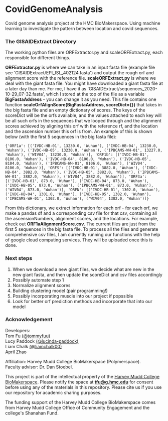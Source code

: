 # CovidGenomeAnalysis

Covid genome analysis project at the HMC BioMakerspace. Using machine learning to investigate the pattern between location and covid sequences.

### The GISAIDExtract Directory

The working python files are ORFExtractor.py and scaleORFExtract.py, each responsible for different things.

**ORFExtractor.py** is where we can take in an input fasta file (example file see 'GISAIDExtract/EPI_ISL_402124.fasta') and output the rough orf and alignment score with the reference file.
**scaleORFExtract.py** is where we deal with the giant fasta file. You might have downloaded a giant fasta file at a later day than me. For me, I have it as 'GISAIDExtract/sequences_2020-10-29_07-32.fasta', which I stored at the top of the file as a variable **BigFastaAddress** - you can change it as you need. This file contains one function **scaleOrfAlignScore(BigFastaAddress, scoreDict={})** that takes in the big fasta file and an empty dictionary of scores. The keys of the scoreDict will be the orfs available, and the values attached to each key will be all such orfs in the sequences that we looped through and the alignment scores achieved by aligning this orf with the reference rf, and the location and the ascension number this orf is from. An example of this is shown below (with the first 5 sequences in the big fasta file):

```
{'ORF1a': [('IVDC-HB-01', 13230.0, 'Wuhan'), ('IVDC-HB-04', 13230.0, 'Wuhan'), ('IVDC-HB-05', 13230.0, 'Wuhan'), ('IPBCAMS-WH-01', 13227.0, 'Wuhan'), ('WIV04', 13230.0, 'Wuhan')], 'ORF1b': [('IVDC-HB-01', 8106.0, 'Wuhan'), ('IVDC-HB-04', 8106.0, 'Wuhan'), ('IVDC-HB-05', 8104.0, 'Wuhan'), ('IPBCAMS-WH-01', 8106.0, 'Wuhan'), ('WIV04', 8106.0, 'Wuhan')], 'ORFS': [('IVDC-HB-01', 3882.0, 'Wuhan'), ('IVDC-HB-04', 3882.0, 'Wuhan'), ('IVDC-HB-05', 3882.0, 'Wuhan'), ('IPBCAMS-WH-01', 3882.0, 'Wuhan'), ('WIV04', 3882.0, 'Wuhan')], 'ORF3a': [('IVDC-HB-01', 873.0, 'Wuhan'), ('IVDC-HB-04', 873.0, 'Wuhan'), ('IVDC-HB-05', 873.0, 'Wuhan'), ('IPBCAMS-WH-01', 873.0, 'Wuhan'), ('WIV04', 873.0, 'Wuhan')], 'ORFN': [('IVDC-HB-01', 1302.0, 'Wuhan'), ('IVDC-HB-04', 1301.0, 'Wuhan'), ('IVDC-HB-05', 1302.0, 'Wuhan'), ('IPBCAMS-WH-01', 1302.0, 'Wuhan'), ('WIV04', 1302.0, 'Wuhan')]}
```

From this dictionary, we extract information for each orf - for each orf, we make a pandas df and a corresponding csv file for that csv, containing all the ascensionNumbers, alignment scores, and the locations. For example, check out **ORF1aAlignmentScore.csv**. The current files are just from the first 5 sequences in the big fasta file. To process all the files and generate comprehensive csv files, I am currently running our functions with the help of google cloud computing services. They will be uploaded once this is done.

### Next steps

1. When we download a new giant files, we decide what are new in the new giant fasta, and then update the scoreDict and csv files accordingly
2. Possibly automate step 1
3. Normalize alignment scores
4. Building clustering model (pair programming!)
5. Possibly incorporating muscle into our project if popssible
6. Look for better orf prediction methods and incorporate that into our model

### Acknowledgement

Developers:\
Tom Fu [(@tommyfuu)](https://github.com/tommyfuu)\
Lucy Paddock [(@lucinda-paddock)](https://github.com/lucinda-paddock)\
Liam Chalk [(@liamchalk00)](https://github.com/liamchalk00)\
April Zhao

Affiliation: Harvey Mudd College BioMakerspace (Polymerspace). \
Faculty advisor: Dr. Dan Stoebel.

This project is part of the intellectual property of the [Harvey Mudd College BioMakerspace](https://biomakerspace.com/). Please notify the space at **tfu@g.hmc.edu** for consent before using any of the materials in this repository. Please cite us if you use our repository for academic sharing purposes.

The funding support of the Harvey Mudd College BioMakerspace comes from Harvey Mudd College Office of Community Engagement and the college's Shanahan Fund.
